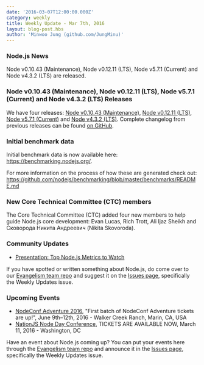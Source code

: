 ```yaml
---
date: '2016-03-07T12:00:00.000Z'
category: weekly
title: Weekly Update - Mar 7th, 2016
layout: blog-post.hbs
author: 'Minwoo Jung (github.com/JungMinu)'
---
```


### Node.js News

Node v0.10.43 (Maintenance), Node v0.12.11 (LTS), Node v5.7.1 (Current) and Node v4.3.2 (LTS) are released.

### Node v0.10.43 (Maintenance), Node v0.12.11 (LTS), Node v5.7.1 (Current) and Node v4.3.2 (LTS) Releases

We have four releases: [Node v0.10.43 (Maintenance)](/blog/release/v0.10.43/), [Node v0.12.11 (LTS)](/blog/release/v0.12.11/), [Node v5.7.1 (Current)](/blog/release/v5.7.1/) and [Node v4.3.2 (LTS)](/blog/release/v4.3.2/). Complete changelog from previous releases can be found [on GitHub](https://github.com/nodejs/node/blob/main/CHANGELOG.md).

### Initial benchmark data

Initial benchmark data is now available here: https://benchmarking.nodejs.org/.

For more information on the process of how these are generated check out: https://github.com/nodejs/benchmarking/blob/master/benchmarks/README.md

### New Core Technical Committee (CTC) members

The Core Technical Committee (CTC) added four new members to help guide Node.js core development: Evan Lucas, Rich Trott, Ali Ijaz Sheikh and Сковорода Никита Андреевич (Nikita Skovoroda).

### Community Updates

- [Presentation: Top Node.js Metrics to Watch](http://blog.sematext.com/2016/02/26/top-node-js-metrics-to-watch/)

If you have spotted or written something about Node.js, do come over to our [Evangelism team repo](https://github.com/nodejs/evangelism) and suggest it on the [Issues page](https://github.com/nodejs/evangelism/issues), specifically the Weekly Updates issue.

### Upcoming Events

- [NodeConf Adventure 2016](https://ti.to/nodeconf/adventure-2016), "First batch of NodeConf Adventure tickets are up!", June 9th–12th, 2016 - Walker Creek Ranch, Marin, CA, USA
- [NationJS Node Day Conference](http://nationjs.com/), TICKETS ARE AVAILABLE NOW, March 11, 2016 - Washington, DC

Have an event about Node.js coming up? You can put your events here through the [Evangelism team repo](https://github.com/nodejs/evangelism) and announce it in the [Issues page](https://github.com/nodejs/evangelism/issues), specifically the Weekly Updates issue.
